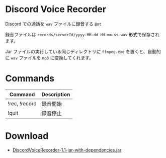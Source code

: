 # Discord Voice Recorder
Discord での通話を `wav` ファイルに録音する `Bot`

録音ファイルは `records/serverId/yyyy-MM-dd HH-mm-ss.wav` 形式で保存されます。

Jar ファイルの実行している同じディレクトリに `ffmpeg.exe` を置くと、自動的に `wav` ファイルを `mp3` に変換してくれます。

# Commands
| Command | Description |
---|---
| !rec, !record | 録音開始 |
| !quit | 録音停止 |

# Download
- [DiscordVoiceRecorder-1.1-jar-with-dependencies.jar
](https://github.com/SimplyRin/DiscordVoiceRecorder/releases/download/1.1/DiscordVoiceRecorder-1.1-jar-with-dependencies.jar)
